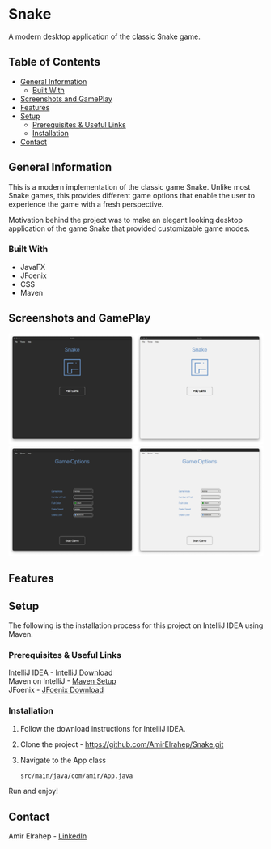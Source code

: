 # Snake

A modern desktop application of the classic Snake game.

## Table of Contents

* [General Information](#general-information)
    * [Built With](#built-with)
* [Screenshots and GamePlay](#screenshots-and-GamePlay)
* [Features](#features)
* [Setup](#setup)
    * [Prerequisites & Useful Links](#prerequisites--useful-links)
    * [Installation](#installation)
* [Contact](#contact)

## General Information

This is a modern implementation of the classic game Snake. Unlike most Snake games, this provides different game
options that enable the user to experience the game with a fresh perspective.

Motivation behind the project was to make an elegant looking desktop application of the game Snake that provided
customizable game modes.

### Built With

* JavaFX
* JFoenix
* CSS
* Maven

## Screenshots and GamePlay

![Start Pane](src/main/resources/com/amir/images/README%20images/start_pane.png)
![Start Pane](src/main/resources/com/amir/images/README%20images/options_pane.png)

## Features

## Setup

The following is the installation process for this project on IntelliJ IDEA using Maven.

### Prerequisites & Useful Links

IntelliJ IDEA - [IntelliJ Download](https://www.jetbrains.com/idea/download/#section=mac)  
Maven on IntelliJ - [Maven Setup](https://www.jetbrains.com/help/idea/maven-support.html#maven_import_project_start)  
JFoenix - [JFoenix Download](https://github.com/jfoenixadmin/JFoenix)

### Installation

1. Follow the download instructions for IntelliJ IDEA.
2. Clone the project - https://github.com/AmirElrahep/Snake.git
3. Navigate to the App class

   ```sh
   src/main/java/com/amir/App.java  
   ```

Run and enjoy!

## Contact

Amir Elrahep - [LinkedIn](https://www.linkedin.com/in/amir-elrahep-4141a1154/)
